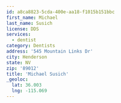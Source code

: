 ```yaml
---
id: a8ca8823-5cda-400e-aa18-f1015b151bbc
first_name: Michael
last_name: Susich
license: DDS
services:
  - dentist
category: Dentists
address: '545 Mountain Links Dr'
city: Henderson
state: NV
zip: '89012'
title: 'Michael Susich'
_geoloc:
  lat: 36.003
  lng: -115.069
---
```

